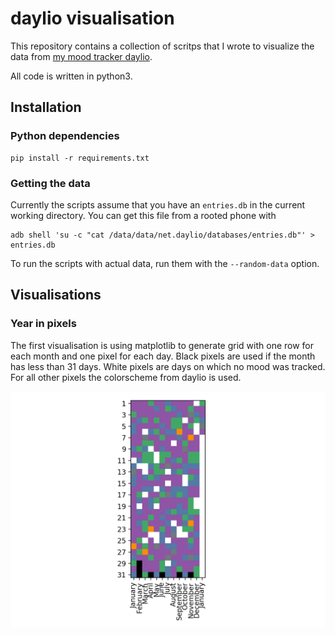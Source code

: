 # daylio visualisation

This repository contains a collection of scritps that I wrote to visualize the data from [my mood tracker daylio](https://daylio.webflow.io/).

All code is written in python3.

## Installation

### Python dependencies

```
pip install -r requirements.txt
```

### Getting the data

Currently the scripts assume that you have an `entries.db` in the current working directory. You can get this file from a rooted phone with

```
adb shell 'su -c "cat /data/data/net.daylio/databases/entries.db"' > entries.db
```

To run the scripts with actual data, run them with the `--random-data` option.

## Visualisations

### Year in pixels

The first visualisation is using matplotlib to generate grid with one row for each month and one pixel for each day.
Black pixels are used if the month has less than 31 days.
White pixels are days on which no mood was tracked.
For all other pixels the colorscheme from daylio is used.

![Example year in pixels](year_in_pixels.png)
